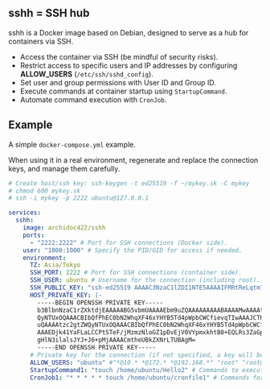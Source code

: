 ## sshh = SSH hub

sshh is a Docker image based on Debian, designed to serve as a hub for containers via SSH.

- Access the container via SSH (be mindful of security risks).
- Restrict access to specific users and IP addresses by configuring **ALLOW_USERS** (`/etc/ssh/sshd_config`).
- Set user and group permissions with User ID and Group ID.
- Execute commands at container startup using `StartupCommand`.
- Automate command execution with `CronJob`.



## Example

A simple `docker-compose.yml` example.

When using it in a real environment, regenerate and replace the connection keys, and manage them carefully.

```yaml
# Create host/ssh key: ssh-keygen -t ed25519 -f ~/mykey.sk -C mykey
# chmod 600 mykey.sk
# ssh -i mykey -p 2222 ubuntu@127.0.0.1

services:
  sshh:
    image: archidoc422/sshh
    ports:
      - "2222:2222" # Port for SSH connections (Docker side).
    user: "1000:1000" # Specify the PID/GID for access if needed.
    environment:
      TZ: Asia/Tokyo
      SSH_PORT: 2222 # Port for SSH connections (container side).
      SSH_USER: ubuntu # Username for the connection (including root).
      SSH_PUBLIC_KEY: "ssh-ed25519 AAAAC3NzaC1lZDI1NTE5AAAAIFMRtReLqtm7DEX11mB5rd9FBlypFQvRfJrz3QseiPU1 root" # Public key for the connection (can be retrieved from the environment variable ${SSH_PUBLIC_KEY}).
      HOST_PRIVATE_KEY: |-
        -----BEGIN OPENSSH PRIVATE KEY-----
        b3BlbnNzaC1rZXktdjEAAAAABG5vbmUAAAAEbm9uZQAAAAAAAAABAAAAMwAAAAtzc2gtZW
        QyNTUxOQAAACBIbQfPhEC0bN2WhqXF46xYHYB5Td4pWpbCWCfievqTIwAAAJCTKnm5kyp5
        uQAAAAtzc2gtZWQyNTUxOQAAACBIbQfPhEC0bN2WhqXF46xYHYB5Td4pWpbCWCfievqTIw
        AAAEDjk41YaFLaLCCPtSTeF/jMzmzNloGZ1pDvEjV0VYpmxkhtB8+EQLRs3ZaGpcXjrFgd
        gHlN3ilalsJYJ+J6+pMjAAAACmtheUBkZXNrLTUBAgM=
        -----END OPENSSH PRIVATE KEY-----
      # Private key for the connection (if not specified, a key will be automatically generated for each container).
      ALLOW_USERS: "ubuntu" #"*@10.* *@172.* *@192.168.*" "root" "root@127.0.0.1" # Restrict access to specific users and IP addresses (/etc/ssh/sshd_config).
      StartupCommand1: "touch /home/ubuntu/Hello2" # Commands to execute when the container starts.
      CronJob1: "* * * * * touch /home/ubuntu/cronfile1" # Commands for automatic execution.
```

